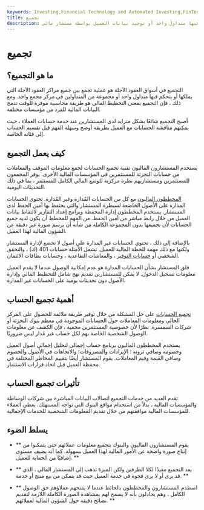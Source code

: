 ```yaml
---
keywords: Investing,Financial Technology and Automated Investing,FinTech
title: تجميع
description: التجميع هو عبارة عن تمشيط رئيسي لجميع المراكز المستقبلية التي يمتلكها أو يتحكم فيها متداول واحد أو توحيد بيانات العميل بواسطة مستشار مالي.
---
```


# تجميع
## ما هو التجميع؟

التجميع في أسواق العقود الآجلة هو عملية تجمع بين جميع مراكز العقود الآجلة التي يملكها أو يتحكم فيها متداول واحد أو مجموعة من المتداولين في مركز مجمع واحد. ومع ذلك ، فإن التجميع بمعنى التخطيط المالي هو طريقة محاسبية موفرة للوقت تدمج البيانات المالية للفرد من مؤسسات مختلفة.

أصبح التجميع شائعًا بشكل متزايد لدى المستشارين عند خدمة حسابات العملاء ، حيث يمكنهم مناقشة الحسابات مع العميل بطريقة أوضح وسهلة الفهم قبل تقسيم الحساب إلى فئاته الخاصة.

## كيف يعمل التجميع

يستخدم المستشارون الماليون تقنية تجميع الحسابات لجمع معلومات الموقف والمعاملات من حسابات التجزئة للمستثمرين في المؤسسات المالية الأخرى. يوفر المجمعون للمستثمرين ومستشاريهم نظرة مركزية للوضع المالي الكامل للمستثمر ، بما في ذلك التحديثات اليومية.

[المخططون الماليون](/financialplanner) مع كل من الحسابات المُدارة وغير المُدارة. تحتوي الحسابات المدارة على الأصول الخاضعة لسيطرة المستشار والتي يحتفظ بها أمين الحفظ لدى المستشار. يستخدم المخططون إدارة المحفظة وبرامج إعداد التقارير لالتقاط بيانات العميل من خلال رابط مباشر من أمين الحفظ. من المهم للمخطط أن يكون لديه جميع الحسابات لأن تجميعها بدون المجموعة الكاملة من شأنه أن يرسم صورة غير دقيقة عن الشؤون المالية لهذا العميل.

بالإضافة إلى ذلك ، تحتوي الحسابات غير المدارة على أصول لا تخضع لإدارة المستشار ولكنها مع ذلك مهمة للخطة المالية للعميل. تشمل الأمثلة حسابات 401 (ك) ، والتحقق الشخصي أو [حسابات التوفير](/savingsaccount) ، والمعاشات التقاعدية ، وحسابات بطاقات الائتمان.

قلق المستشار بشأن الحسابات المدارة هو عدم إمكانية الوصول عندما لا يقدم العميل معلومات تسجيل الدخول. لا يمكن للمستشارين تقديم نهج شامل للتخطيط المالي وإدارة الأصول دون تحديثات يومية على الحسابات غير المدارة.

## أهمية تجميع الحساب

[تجميع الحسابات](/account-aggregation) على حل المشكلة من خلال توفير طريقة ملائمة للحصول على المركز الحالي ومعلومات المعاملات حول الحسابات الموجودة في معظم بنوك التجزئة أو شركات السمسرة. نظرًا لأن خصوصية المستثمرين محمية ، فإن الكشف عن معلومات الوصول الشخصية الخاصة بهم لكل حساب غير مُدار ليس ضروريًا.

يستخدم المخططون الماليون برنامج حساب إجمالي لتحليل إجمالي أصول العميل وخصومه وصافي ثروته ؛ الإيرادات والمصروفات؛ والاتجاهات في الأصول والخصوم وصافي القيمة وقيم المعاملات. يقوم المستشار أيضًا بتقييم المخاطر المختلفة في محفظة العميل قبل اتخاذ قرارات الاستثمار.

## تأثيرات تجميع الحساب

تقدم العديد من خدمات التجميع اتصالات البيانات المباشرة بين شركات الوساطة والمؤسسات المالية ، بدلاً من استخدام مواقع البنوك التي تواجه المستهلك. يعطي العملاء للمؤسسات المالية موافقتهم من خلال تقديم المعلومات الشخصية للخدمات الإجمالية.

## يسلط الضوء

- ** يقوم المستشارون الماليون والبنوك بتجميع معلومات عملائهم حتى يتمكنوا من إنتاج صورة واضحة عن الأمور المالية لهذا العميل بسهولة. كما أنه يضيف مستوى إضافيًا من الحماية للعميل. **

- ** يعد التجميع مفيدًا لكلا الطرفين ولكن الميزة تذهب إلى المستشار المالي ، الذي قد يرى أو لا يرى فجوة في خدمة العميل حيث قد يتمكن من بيع منتج أو خدمة. **

- ** اصطدم المستشارون والمخططون بالحائط عندما لا يمنحهم عملاؤهم حق الوصول الكامل ، وهم يجادلون بأنه لا يسمح لهم بمشاهدة الصورة الكاملة اللازمة لتقديم نصائح دقيقة حول الشؤون المالية لعملائهم. **

